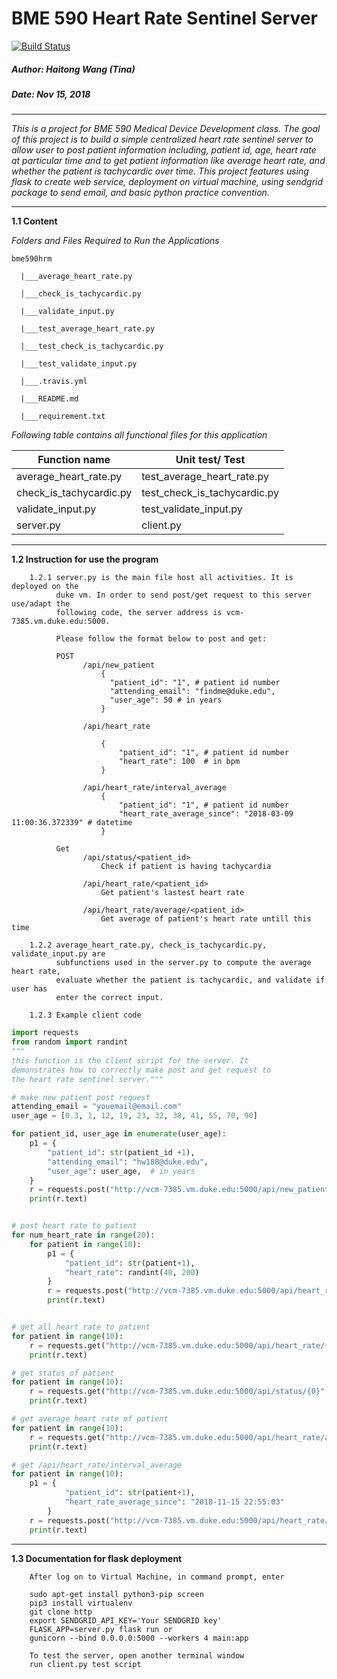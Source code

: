 # BME 590 Heart Rate Sentinel Server

[![Build Status](https://travis-ci.com/TinaHaitongWang/heart_rate_sentinel_server.svg?branch=master)](https://travis-ci.com/TinaHaitongWang/heart_rate_sentinel_server)

##### Author: Haitong Wang (Tina)
##### Date: Nov 15, 2018 

----

_This is a project for BME 590 Medical Device Development class. The goal of this 
project is to build a simple centralized heart rate sentinel server to allow user to post patient information 
including, patient id, age, heart rate at particular time and to get patient 
information like average heart rate, and whether the patient is tachycardic over time. This 
project features using flask to create web service, deployment on virtual machine, using sendgrid package to
send email, and basic python practice convention._

-----

**1.1 Content**

_Folders and Files Required to Run the Applications_

`bme590hrm` 
    
      |___average_heart_rate.py
 
      |___check_is_tachycardic.py 
  
      |___validate_input.py

      |___test_average_heart_rate.py
 
      |___test_check_is_tachycardic.py 
  
      |___test_validate_input.py      
      
      |___.travis.yml
      
      |___README.md
      
      |___requirement.txt
      
_Following table contains all functional files for this application_

 | Function name                             | Unit test/ Test                      |
 |-------------------------------------------|--------------------------------------|
 | average_heart_rate.py                     | test_average_heart_rate.py           |
 | check_is_tachycardic.py                   | test_check_is_tachycardic.py         |
 | validate_input.py                         | test_validate_input.py               |
 | server.py                                 | client.py                            |  
---

**1.2 Instruction for use the program**
        
        1.2.1 server.py is the main file host all activities. It is deployed on the 
              duke vm. In order to send post/get request to this server use/adapt the 
              following code, the server address is vcm-7385.vm.duke.edu:5000. 
              
              Please follow the format below to post and get: 
              
              POST  
                    /api/new_patient 
                        {
                          "patient_id": "1", # patient id number 
                          "attending_email": "findme@duke.edu", 
                          "user_age": 50 # in years
                        }
                    
                    /api/heart_rate
                    
                        {
                            "patient_id": "1", # patient id number 
                            "heart_rate": 100  # in bpm
                        }
                    
                    /api/heart_rate/interval_average
                        {
                            "patient_id": "1", # patient id number
                            "heart_rate_average_since": "2018-03-09 11:00:36.372339" # datetime
                        }
               
              Get 
                    /api/status/<patient_id>
                        Check if patient is having tachycardia
                    
                    /api/heart_rate/<patient_id>
                        Get patient's lastest heart rate 
                    
                    /api/heart_rate/average/<patient_id>
                        Get average of patient's heart rate untill this time
                               
        1.2.2 average_heart_rate.py, check_is_tachycardic.py, validate_input.py are 
              subfunctions used in the server.py to compute the average heart rate, 
              evaluate whether the patient is tachycardic, and validate if user has
              enter the correct input.
              
        1.2.3 Example client code 
       
```python
import requests
from random import randint
"""
this function is the client script for the server. It 
demonstrates how to correctly make post and get request to
the heart rate sentinel server."""

# make new patient post request
attending_email = "youemail@email.com"
user_age = [0.3, 1, 12, 19, 23, 32, 38, 41, 55, 70, 90]

for patient_id, user_age in enumerate(user_age):
    p1 = {
        "patient_id": str(patient_id +1),
        "attending_email": "hw188@duke.edu",
        "user_age": user_age,  # in years
    }
    r = requests.post("http://vcm-7385.vm.duke.edu:5000/api/new_patient", json=p1)
    print(r.text)


# post heart rate to patient
for num_heart_rate in range(20):
    for patient in range(10):
        p1 = {
            "patient_id": str(patient+1),
            "heart_rate": randint(40, 200)
        }
        r = requests.post("http://vcm-7385.vm.duke.edu:5000/api/heart_rate", json=p1)
        print(r.text)


# get all heart rate to patient
for patient in range(10):
    r = requests.get("http://vcm-7385.vm.duke.edu:5000/api/heart_rate/{0}".format(patient+1))
    print(r.text)

# get status of patient
for patient in range(10):
    r = requests.get("http://vcm-7385.vm.duke.edu:5000/api/status/{0}".format(patient+1))
    print(r.text)

# get average heart rate of patient
for patient in range(10):
    r = requests.get("http://vcm-7385.vm.duke.edu:5000/api/heart_rate/average/{0}".format(patient+1))
    print(r.text)

# get /api/heart_rate/interval_average
for patient in range(10):
    p1 = {
            "patient_id": str(patient+1),
            "heart_rate_average_since": "2018-11-15 22:55:03"
        }
    r = requests.post("http://vcm-7385.vm.duke.edu:5000/api/heart_rate/interval_average", json=p1)
    print(r.text)

```
           
---

**1.3 Documentation for flask deployment**
        
        After log on to Virtual Machine, in command prompt, enter
        
        sudo apt-get install python3-pip screen
        pip3 install virtualenv
        git clone http 
        export SENDGRID_API_KEY='Your SENDGRID key'
        FLASK_APP=server.py flask run or 
        gunicorn --bind 0.0.0.0:5000 --workers 4 main:app
        
        To test the server, open another terminal window 
        run client.py test script 
        
        
        
